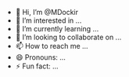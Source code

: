 - 👋 Hi, I’m @MDockir
- 👀 I’m interested in ...
- 🌱 I’m currently learning ...
- 💞️ I’m looking to collaborate on ...
- 📫 How to reach me ...
- 😄 Pronouns: ...
- ⚡ Fun fact: ...

<!---
MDockir/MDockir is a ✨ special ✨ repository because its `README.md` (this file) appears on your GitHub profile.
You can click the Preview link to take a look at your changes.
--->
